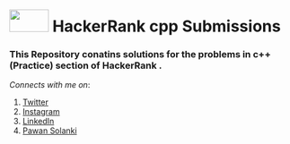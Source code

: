 <h1> <img src="https://github.com/P-solanki29/HackerRank_cpp_Submissions/blob/master/Image/hackerrank.png" width="70" height="40"> HackerRank cpp Submissions </h1>
<h3> This Repository conatins solutions for the problems in c++ (Practice) section of HackerRank .</h3>

_Connects with me on_:
1. [Twitter](https://twitter.com/P_one_16_key "Pawan Solanki")
1. [Instagram](https://www.instagram.com/p_one_16_key/ "Pawan Solanki")
1. [LinkedIn](https://www.linkedin.com/in/pawan-solanki/ "Pawan Solanki")
1. [Pawan Solanki](http://pawansolanki.me/ "Pawan Solanki")

